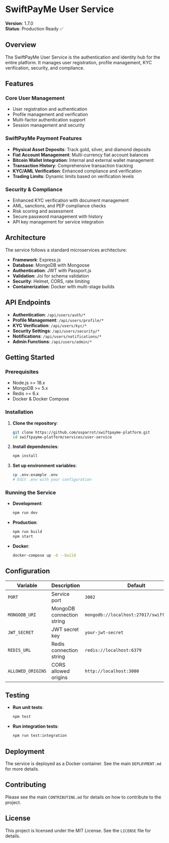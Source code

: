 # SwiftPayMe User Service

**Version**: 1.7.0  
**Status**: Production Ready ✅

## Overview

The SwiftPayMe User Service is the authentication and identity hub for the entire platform. It manages user registration, profile management, KYC verification, security, and compliance.

## Features

### Core User Management
- User registration and authentication
- Profile management and verification
- Multi-factor authentication support
- Session management and security

### SwiftPayMe Payment Features
- **Physical Asset Deposits**: Track gold, silver, and diamond deposits
- **Fiat Account Management**: Multi-currency fiat account balances
- **Bitcoin Wallet Integration**: Internal and external wallet management
- **Transaction History**: Comprehensive transaction tracking
- **KYC/AML Verification**: Enhanced compliance and verification
- **Trading Limits**: Dynamic limits based on verification levels

### Security & Compliance
- Enhanced KYC verification with document management
- AML, sanctions, and PEP compliance checks
- Risk scoring and assessment
- Secure password management with history
- API key management for service integration

## Architecture

The service follows a standard microservices architecture:

- **Framework**: Express.js
- **Database**: MongoDB with Mongoose
- **Authentication**: JWT with Passport.js
- **Validation**: Joi for schema validation
- **Security**: Helmet, CORS, rate limiting
- **Containerization**: Docker with multi-stage builds

## API Endpoints

- **Authentication**: `/api/users/auth/*`
- **Profile Management**: `/api/users/profile/*`
- **KYC Verification**: `/api/users/kyc/*`
- **Security Settings**: `/api/users/security/*`
- **Notifications**: `/api/users/notifications/*`
- **Admin Functions**: `/api/users/admin/*`

## Getting Started

### Prerequisites

- Node.js >= 18.x
- MongoDB >= 5.x
- Redis >= 6.x
- Docker & Docker Compose

### Installation

1. **Clone the repository**:
   ```bash
   git clone https://github.com/osparrot/swiftpayme-platform.git
   cd swiftpayme-platform/services/user-service
   ```

2. **Install dependencies**:
   ```bash
   npm install
   ```

3. **Set up environment variables**:
   ```bash
   cp .env.example .env
   # Edit .env with your configuration
   ```

### Running the Service

- **Development**:
  ```bash
  npm run dev
  ```

- **Production**:
  ```bash
  npm run build
  npm start
  ```

- **Docker**:
  ```bash
  docker-compose up -d --build
  ```

## Configuration

| Variable | Description | Default |
|---|---|---|
| `PORT` | Service port | `3002` |
| `MONGODB_URI` | MongoDB connection string | `mongodb://localhost:27017/swiftpay_users` |
| `JWT_SECRET` | JWT secret key | `your-jwt-secret` |
| `REDIS_URL` | Redis connection string | `redis://localhost:6379` |
| `ALLOWED_ORIGINS` | CORS allowed origins | `http://localhost:3000` |

## Testing

- **Run unit tests**:
  ```bash
  npm test
  ```

- **Run integration tests**:
  ```bash
  npm run test:integration
  ```

## Deployment

The service is deployed as a Docker container. See the main `DEPLOYMENT.md` for more details.

## Contributing

Please see the main `CONTRIBUTING.md` for details on how to contribute to the project.

## License

This project is licensed under the MIT License. See the `LICENSE` file for details.

